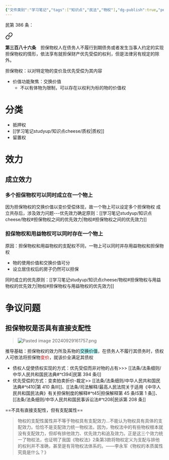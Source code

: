 ```yaml
---
{"文件类别":"学习笔记","tags":["知识点","民法","物权"],"dg-publish":true,"permalink":"/学习笔记studyup/知识点cheese/担保物权/","dgPassFrontmatter":true,"created":"2024-09-29T14:11:58.463+08:00","updated":"2024-10-23T23:33:31.099+08:00"}
---
```


民第 386 条：
<div class="transclusion internal-embed is-loaded"><a class="markdown-embed-link" href="////#t386" aria-label="Open link"><svg xmlns="http://www.w3.org/2000/svg" width="24" height="24" viewBox="0 0 24 24" fill="none" stroke="currentColor" stroke-width="2" stroke-linecap="round" stroke-linejoin="round" class="svg-icon lucide-link"><path d="M10 13a5 5 0 0 0 7.54.54l3-3a5 5 0 0 0-7.07-7.07l-1.72 1.71"></path><path d="M14 11a5 5 0 0 0-7.54-.54l-3 3a5 5 0 0 0 7.07 7.07l1.71-1.71"></path></svg></a><div class="markdown-embed">



**第三百八十六条**　担保物权人在债务人不履行到期债务或者发生当事人约定的实现担保物权的情形，依法享有就担保财产优先受偿的权利，但是法律另有规定的除外。 

</div></div>

担保物权：以对特定物的变价及优先受偿为其内容
- 价值功能聚焦：交换价值
	- 不以有体物为限制，可以存在以权利为标的物的价值权
# 分类
- 抵押权
- [[学习笔记studyup/知识点cheese/质权\|质权]]
- 留置权
# 效力
## 成立效力
### 多个担保物权可以同时成立在一个物上
因为担保物权的交换价值以变价受偿体现，故一个物上可以设定多个担保物权
成立共存后，涉及效力问题---优先效力确定原则：[[学习笔记studyup/知识点cheese/物权#担保物权之间的优先效力\|物权#担保物权之间的优先效力]]
### 担保物权和用益物权可以同时存在一个物上
原因：担保物权和用益物权的支配权不同，一物上可以同时并存用益物权和担保物权
- 物的使用价值和交换价值可分
- 设立居住权后的房子仍然可以担保

同时成立的优先原则：[[学习笔记studyup/知识点cheese/物权#担保物权与用益物权的优先效力\|物权#担保物权与用益物权的优先效力]]
# 争议问题

## 担保物权是否具有直接支配性
 > ![Pasted image 20240929161757.png](/img/user/%E8%BF%90%E8%A1%8C%E6%9D%82/%E9%99%84%E4%BB%B6/Pasted%20image%2020240929161757.png)

推导基础：担保物权的效力所及系物的<span style="background:#b1ffff">交换价值</span>，在债务人不履行其债务时，债权人可依法将担保物<font color="#c00000">变价</font>，就该价全满足其债权
- 债权人促使债权实现的方式：优先受偿而非对物的占有>>> [[法条/法条细则/中华人民共和国民法典#^t394\|民第 394 条Ⅰ]]
- 优先受偿的方式：变卖拍卖折价-裁定>> [[法条/法条细则/中华人民共和国民法典#^t410\|第 410 条ⅠⅡ]]、[[法条/司法解释/最高人民法院关于适用《中华人民共和国民法典》有关担保制度的解释#^t45\|担保解释第 45 条ⅠS第 1 条]]、[[法条/法条细则/中华人民共和国民事诉讼法#^t208\|民诉第 208 条]]

==不具有直接支配性，但有支配属性==
>物权的支配性属性并不等于物权具有支配效力...不能认为物权具有具体的支配效力。恰恰不是支配效力统一物权法，因为，物权法中的有些物权根本就没有支配效力，但却有排他效力、优先效力和追及效力。正是这三个效力统一了物权法，也证明了我国《物权法》2条第3款将物权定义为支配与排他的权利并不准确，甚至是有背物权法体系的。——李永军《物权的本质属性究竟是什么？》

